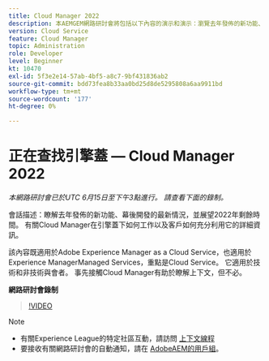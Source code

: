 ```yaml
---
title: Cloud Manager 2022
description: 本AEMGEM網路研討會將包括以下內容的演示和演示：瀏覽去年發佈的新功能、幕後更新……（說明應介於60到160個字元之間）
version: Cloud Service
feature: Cloud Manager
topic: Administration
role: Developer
level: Beginner
kt: 10470
exl-id: 5f3e2e14-57ab-4bf5-a8c7-9bf431836ab2
source-git-commit: bdd73fea8b33aa0bd25d8de5295808a6aa9911bd
workflow-type: tm+mt
source-wordcount: '177'
ht-degree: 0%

---
```


# 正在查找引擎蓋 — Cloud Manager 2022

*本網路研討會已於UTC 6月15日至下午3點進行。 請查看下面的錄制。*

會話描述：瞭解去年發佈的新功能、幕後開發的最新情況，並展望2022年剩餘時間。 有關Cloud Manager在引擎蓋下如何工作以及客戶如何充分利用它的詳細資訊。  

該內容既適用於Adobe Experience Manager as a Cloud Service，也適用於Experience ManagerManaged Services，重點是Cloud Service。 它適用於技術和非技術與會者。 事先接觸Cloud Manager有助於瞭解上下文，但不必。

**網路研討會錄制**

>[!VIDEO](https://video.tv.adobe.com/v/343876)

>[!NOTE]
>
>* 有關Experience League的特定社區互動，請訪問 [上下文線程](https://adobe.ly/3O0rdzd)
>* 要接收有關網路研討會的自動通知，請在 [AdobeAEM的用戶組](https://aem-augs.adobe.com/)。

